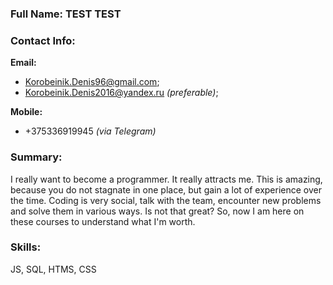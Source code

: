 ### Full Name: TEST TEST
### Contact Info: 
**Email:** 
* Korobeinik.Denis96@gmail.com; 
* Korobeinik.Denis2016@yandex.ru *(preferable)*; 

**Mobile:** 
* +375336919945 *(via Telegram)*

### Summary:
I really want to become a programmer. It really attracts me.
This is amazing, because you do not stagnate in one place, but gain a lot of experience over the time.
Coding is very social, talk with the team, encounter new problems and  solve them in various ways. Is not that great?
  So, now I am here on these courses to understand what I'm worth.

### Skills:
JS, SQL, HTMS, CSS
